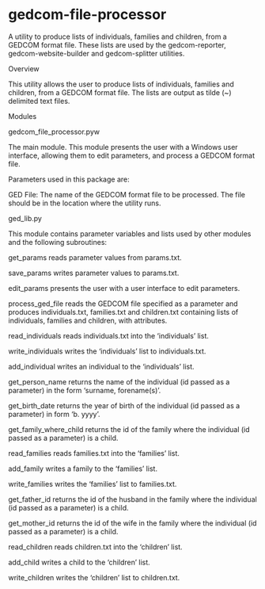 # gedcom-file-processor

A utility to produce lists of individuals, families and children, from a GEDCOM format file. These lists are used by the gedcom-reporter, gedcom-website-builder and gedcom-splitter utilities.

Overview

This utility allows the user to produce lists of individuals, families and children, from a GEDCOM format file. The lists are output as tilde (~) delimited text files.

Modules

gedcom_file_processor.pyw

The main module. This module presents the user with a Windows user interface, allowing them to edit parameters, and process a GEDCOM format file.

Parameters used in this package are:

GED File: The name of the GEDCOM format file to be processed. The file should be in the location where the utility runs.

ged_lib.py

This module contains parameter variables and lists used by other modules and the following subroutines:

get_params reads parameter values from params.txt.

save_params writes parameter values to params.txt.

edit_params presents the user with a user interface to edit parameters.

process_ged_file reads the GEDCOM file specified as a parameter and produces individuals.txt, families.txt and children.txt containing lists of individuals, families and children, with attributes.

read_individuals reads individuals.txt into the ‘individuals’ list.

write_individuals writes the ‘individuals’ list to individuals.txt.

add_individual writes an individual to the ‘individuals’ list.

get_person_name returns the name of the individual (id passed as a parameter) in the form ‘surname, forename(s)’.

get_birth_date returns the year of birth of the individual (id passed as a parameter) in form ‘b. yyyy’.

get_family_where_child returns the id of the family where the individual (id passed as a parameter) is a child.

read_families reads families.txt into the ‘families’ list.

add_family writes a family to the ‘families’ list.

write_families writes the ‘families’ list to families.txt.

get_father_id returns the id of the husband in the family where the individual (id passed as a parameter) is a child.

get_mother_id returns the id of the wife in the family where the individual (id passed as a parameter) is a child.

read_children reads children.txt into the ‘children’ list.

add_child writes a child to the ‘children’ list.

write_children writes the ‘children’ list to children.txt.
